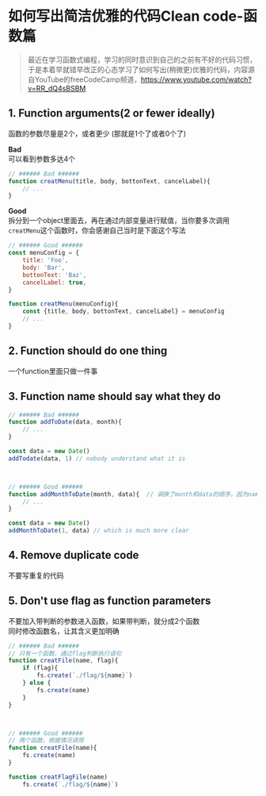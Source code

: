 # 如何写出简洁优雅的代码Clean code-函数篇

> 最近在学习函数式编程，学习的同时意识到自己的之前有不好的代码习惯，于是本着早就错早改正的心态学习了如何写出(稍微更)优雅的代码，内容源自YouTube的freeCodeCamp频道，https://www.youtube.com/watch?v=RR_dQ4sBSBM

## 1. Function arguments(2 or fewer ideally)
函数的参数尽量是2个，或者更少 (那就是1个了或者0个了)

**Bad**  
可以看到参数多达4个
```js
// ###### Bad ######
function creatMenu(title, body, bottonText, cancelLabel){
    // ...
}
```

**Good**  
拆分到一个object里面去，再在通过内部变量进行赋值，当你要多次调用`creatMenu`这个函数时，你会感谢自己当时是下面这个写法
```js
// ###### Good ######
const menuConfig = {
    title: 'Foo',
    body: 'Bar',
    bottonText: 'Baz',
    cancelLabel: true,
}

function creatMenu(menuConfig){
    const {title, body, bottonText, cancelLabel} = menuConfig
    // ...
}
```


## 2. Function should do one thing
一个function里面只做一件事


## 3. Function name should say what they do
```js
// ###### Bad ######
function addToDate(data, month){
    // ...
}

const data = new Date()
addTodate(data, 1) // nobody understand what it is 



// ###### Good ######
function addMonthToDate(month, data){  // 调换了month和data的顺序，因为name是 add month -> data
    // ...
}

const data = new Date()
addMonthToDate(1, data) // which is much more clear

```

## 4. Remove duplicate code
不要写重复的代码

## 5. Don't use flag as function parameters
不要加入带判断的参数进入函数，如果带判断，就分成2个函数  
同时修改函数名，让其含义更加明确
```js
// ###### Bad ######
// 只有一个函数，通过flag判断执行语句
function creatFile(name, flag){
    if (flag){
        fs.create(`./flag/${name}`)
    } else {
        fs.create(name)
    }
}



// ###### Good ######
// 两个函数，根据情况调用
function creatFile(name){
    fs.create(name)
}

function creatFlagFile(name)
    fs.create(`./flag/${name}`)
```